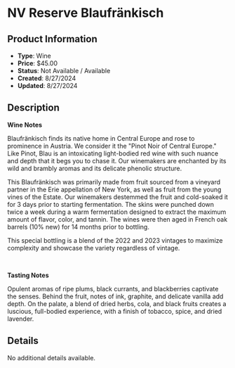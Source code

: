 # NV Reserve Blaufränkisch

## Product Information
- **Type**: Wine
- **Price**: $45.00
- **Status**: Not Available / Available
- **Created**: 8/27/2024
- **Updated**: 8/27/2024

## Description
<p style="text-align: left;"><strong>Wine Notes</strong></p>
<p>Blaufr&auml;nkisch finds its native home in Central Europe and rose to prominence in Austria. We consider it the "Pinot Noir of Central Europe." Like Pinot, Blau is an intoxicating light-bodied red wine with such nuance and depth that it begs you to chase it. Our winemakers are enchanted by its wild and brambly aromas and its delicate phenolic structure.</p>
<p>This Blaufr&auml;nkisch was primarily made from fruit sourced from a vineyard partner in the Erie appellation of New York, as well as fruit from the young vines of the Estate. Our winemakers destemmed the fruit and cold-soaked it for 3 days prior to starting fermentation. The skins were punched down twice a week during a warm fermentation designed to extract the maximum amount of flavor, color, and tannin. The wines were then aged in French oak barrels (10% new) for 14 months prior to bottling.</p>
<p>This special bottling is a blend of the 2022 and 2023 vintages to maximize complexity and showcase the variety regardless of vintage.</p>
<p>&nbsp;</p>
<p><strong>Tasting Notes</strong></p>
<p>Opulent aromas of ripe plums, black currants, and blackberries captivate the senses. Behind the fruit, notes of ink, graphite, and delicate vanilla add depth. On the palate, a blend of dried herbs, cola, and black fruits creates a luscious, full-bodied experience, with a finish of tobacco, spice, and dried lavender.</p>



## Details
No additional details available.
